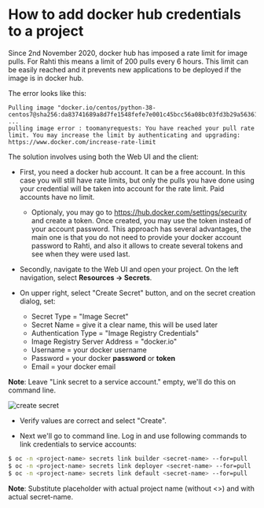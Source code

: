 # How to add docker hub credentials to a project

Since 2nd November 2020, docker hub has imposed a rate limit for image pulls. For Rahti this means a
limit of 200 pulls every 6 hours. This limit can be easily reached and it prevents new applications to be deployed if the image is in docker hub.

The error looks like this:

```
Pulling image "docker.io/centos/python-38-centos7@sha256:da83741689a8d7fe1548fefe7e001c45bcc56a08bc03fd3b29a5636163ca0353" ...
pulling image error : toomanyrequests: You have reached your pull rate limit. You may increase the limit by authenticating and upgrading: https://www.docker.com/increase-rate-limit
```

The solution involves using both the Web UI and the client:

* First, you need a docker hub account. It can be a free account. In this case you will still have rate limits, but only the pulls you have done using your credential will be taken into account for the rate limit. Paid accounts have no limit.
    * Optionaly, you may go to <https://hub.docker.com/settings/security> and create a token. Once created, you may use the token instead of your account password. This approach has several advantages, the main one is that you do not need to provide your docker account password to Rahti, and also it allows to create several tokens and see when they were used last.

* Secondly, navigate to the Web UI and open your project. On the left navigation, select **Resources -> Secrets**.

* On upper right, select "Create Secret" button, and on the secret creation dialog, set:
    * Secret Type = "Image Secret"
    * Secret Name = give it a clear name, this will be used later
    * Authentication Type = "Image Registry Credentials"
    * Image Registry Server Address = "docker.io"
    * Username = your docker username
    * Password = your docker **password** or **token**
    * Email = your docker email

**Note**: Leave "Link secret to a service account." empty, we'll do this on command line.

![create secret](/cloud/rahti/img/create_docker_hub_secret.png)

* Verify values are correct and select "Create".

* Next we'll go to command line. Log in and use following commands to link credentials to service accounts:

```sh
$ oc -n <project-name> secrets link builder <secret-name> --for=pull
$ oc -n <project-name> secrets link deployer <secret-name> --for=pull
$ oc -n <project-name> secrets link default <secret-name> --for=pull
```

**Note**: Substitute <project-name> placeholder with actual project name (without <>) and <secret-name> with actual secret-name.

